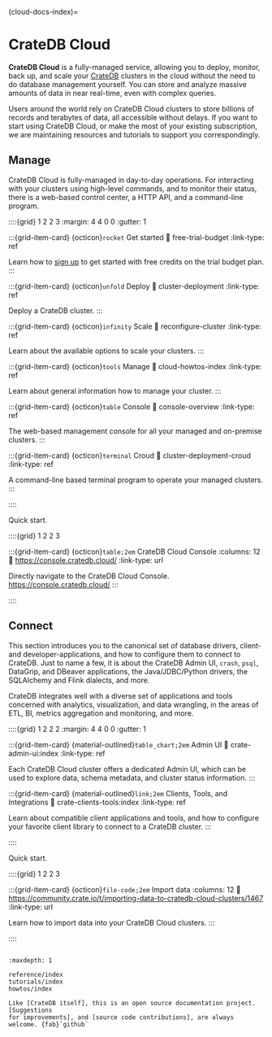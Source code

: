 (cloud-docs-index)=

# CrateDB Cloud

**CrateDB Cloud** is a fully-managed service, allowing you to deploy, monitor,
back up, and scale your [CrateDB] clusters in the cloud without the need to do
database management yourself. You can store and analyze massive amounts of data
in near real-time, even with complex queries.

Users around the world rely on CrateDB Cloud clusters to store billions of records
and terabytes of data, all accessible without delays. If you want to start using
CrateDB Cloud, or make the most of your existing subscription, we are maintaining
resources and tutorials to support you correspondingly.


## Manage

CrateDB Cloud is fully-managed in day-to-day operations. For interacting with
your clusters using high-level commands, and to monitor their status, there is
a web-based control center, a HTTP API, and a command-line program.

::::{grid} 1 2 2 3
:margin: 4 4 0 0
:gutter: 1


:::{grid-item-card} {octicon}`rocket` Get started
:link: free-trial-budget
:link-type: ref

Learn how to [sign up](#sign-up) to get started with free credits 
on the trial budget plan.
:::


:::{grid-item-card} {octicon}`unfold` Deploy
:link: cluster-deployment
:link-type: ref

Deploy a CrateDB cluster.
:::


:::{grid-item-card} {octicon}`infinity` Scale
:link: reconfigure-cluster
:link-type: ref

Learn about the available options to scale your clusters.
:::


:::{grid-item-card} {octicon}`tools` Manage
:link: cloud-howtos-index
:link-type: ref

Learn about general information how to manage your cluster.
:::


:::{grid-item-card} {octicon}`table` Console
:link: console-overview
:link-type: ref

The web-based management console for all your managed and on-premise
clusters.
:::


:::{grid-item-card} {octicon}`terminal` Croud
:link: cluster-deployment-croud
:link-type: ref

A command-line based terminal program to operate your managed clusters.
:::

::::


Quick start.

::::{grid} 1 2 2 3

:::{grid-item-card} {octicon}`table;2em` CrateDB Cloud Console
:columns: 12
:link: https://console.cratedb.cloud/
:link-type: url

Directly navigate to the CrateDB Cloud Console.
https://console.cratedb.cloud/
:::

::::


## Connect

This section introduces you to the canonical set of database drivers, client-
and developer-applications, and how to configure them to connect to CrateDB.
Just to name a few, it is about the CrateDB Admin UI, `crash`, `psql`,
DataGrip, and DBeaver applications, the Java/JDBC/Python drivers, the SQLAlchemy
and Flink dialects, and more.

CrateDB integrates well with a diverse set of applications and tools concerned
with analytics, visualization, and data wrangling, in the areas of ETL, BI, 
metrics aggregation and monitoring, and more.


::::{grid} 1 2 2 2
:margin: 4 4 0 0
:gutter: 1


:::{grid-item-card} {material-outlined}`table_chart;2em` Admin UI
:link: crate-admin-ui:index
:link-type: ref

Each CrateDB Cloud cluster offers a dedicated Admin UI, which can be used to explore
data, schema metadata, and cluster status information.
:::

:::{grid-item-card} {material-outlined}`link;2em` Clients, Tools, and Integrations
:link: crate-clients-tools:index
:link-type: ref

Learn about compatible client applications and tools, and how to configure
your favorite client library to connect to a CrateDB cluster.
:::


::::


Quick start.

::::{grid} 1 2 2 3

:::{grid-item-card} {octicon}`file-code;2em` Import data
:columns: 12
:link: https://community.crate.io/t/importing-data-to-cratedb-cloud-clusters/1467
:link-type: url

Learn how to import data into your CrateDB Cloud clusters.
:::

::::


```{rubric} Table of contents
```

```{toctree}
:maxdepth: 1

reference/index
tutorials/index
howtos/index
```


```{note}
Like [CrateDB itself], this is an open source documentation project. [Suggestions
for improvements], and [source code contributions], are always welcome. {fab}`github`
```


[CrateDB]: https://crate.io/product/
[Croud CLI]: https://crate.io/docs/cloud/cli/
[How-To Guides]: https://crate.io/docs/cloud/en/latest/howtos/
[Reference]: https://crate.io/docs/cloud/en/latest/reference/
[CrateDB itself]: https://github.com/crate/crate
[source code contributions]: https://github.com/crate/cloud-docs/tree/main/docs
[suggestions for improvements]: https://github.com/crate/cloud-docs/issues
